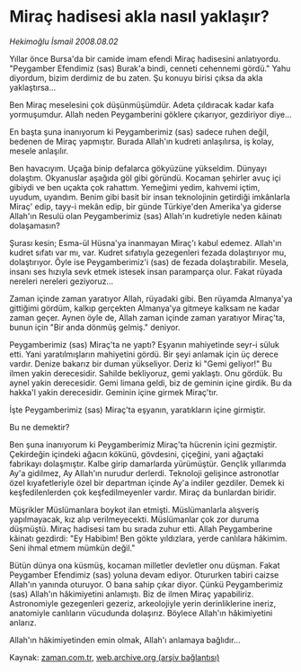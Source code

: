 # Miraç hadisesi akla nasıl yaklaşır?

*Hekimoğlu İsmail 2008.08.02*

<tr><td class="metin" colspan="2" style="padding-top: 20px; padding-left: 5px; padding-right: 10px;">Yıllar önce Bursa'da bir camide imam efendi Miraç hadisesini anlatıyordu. "Peygamber Efendimiz (sas) Burak'a bindi, cenneti cehennemi gördü." Yahu diyordum, bizim derdimiz de bu zaten. Şu konuyu birisi çıksa da akla yaklaştırsa...</td></tr><tr><td class="metin" colspan="2" style="padding-top: 20px; padding-left: 5px; padding-right: 10px;"><p>Ben Miraç meselesini çok düşünmüşümdür. Adeta çıldıracak kadar kafa yormuşumdur. Allah neden Peygamberini göklere çıkarıyor, gezdiriyor diye...
<p>En başta şuna inanıyorum ki Peygamberimiz (sas) sadece ruhen değil, bedenen de Miraç yapmıştır. Burada Allah'ın kudreti anlaşılırsa, iş kolay, mesele anlaşılır. 
<p>Ben havacıyım. Uçağa binip defalarca gökyüzüne yükseldim. Dünyayı dolaştım. Okyanuslar aşağıda göl gibi göründü. Kocaman şehirler avuç içi gibiydi ve ben uçakta çok rahattım. Yemeğimi yedim, kahvemi içtim, uyudum, uyandım. Benim gibi basit bir insan teknolojinin getirdiği imkânlarla Miraç' edip, tayy-i mekân edip, bir günde Türkiye'den Amerika'ya giderse Allah'ın Resulü olan Peygamberimiz (sas) Allah'ın kudretiyle neden kâinatı dolaşamasın? 
<p>Şurası kesin; Esma-ül Hüsna'ya inanmayan Miraç'ı kabul edemez. Allah'ın kudret sıfatı var mı, var. Kudret sıfatıyla gezegenleri fezada dolaştırıyor mu, dolaştırıyor. Öyle ise Peygamberimiz'i (sas) de fezada dolaştırabilir. Mesela, insanı ses hızıyla sevk etmek istesek insan paramparça olur. Fakat rüyada nereleri nereleri geziyoruz... 
<p>Zaman içinde zaman yaratıyor Allah, rüyadaki gibi. Ben rüyamda Almanya'ya gittiğimi gördüm, kalkıp gerçekten Almanya'ya gitmeye kalksam ne kadar zaman geçer. Aynen öyle de, Allah zaman içinde zaman yaratıyor Miraç'ta, bunun için "Bir anda dönmüş gelmiş." deniyor. 
<p>Peygamberimiz (sas) Miraç'ta ne yaptı? Eşyanın mahiyetinde seyr-i süluk etti. Yani yaratılmışların mahiyetini gördü. Bir şeyi anlamak için üç derece vardır. Denize bakarız bir duman yükseliyor. Deriz ki "Gemi geliyor!" Bu ilmen yakin derecesidir. Sahilde bekliyoruz, gemi yaklaştı. Onu gördük. Bu aynel yakin derecesidir. Gemi limana geldi, biz de geminin içine girdik. Bu da hakka'l yakin derecesidir. Geminin içine girmek Miraç'tır. 
<p>İşte Peygamberimiz (sas) Miraç'ta eşyanın, yaratıkların içine girmiştir.
<p>Bu ne demektir? 
<p>Ben şuna inanıyorum ki Peygamberimiz Miraç'ta hücrenin içini gezmiştir. Çekirdeğin içindeki ağacın kökünü, gövdesini, çiçeğini, yani ağaçtaki fabrikayı dolaşmıştır. Kalbe girip damarlarda yürümüştür. Gençlik yıllarımda Ay'a gidilmez, Ay Allah'ın nurudur derlerdi. Teknoloji gelişince astronotlar özel kıyafetleriyle özel bir departman içinde Ay'a indiler gezdiler. Demek ki keşfedilenlerden çok keşfedilmeyenler vardır. Miraç da bunlardan biridir. 
<p>Müşrikler Müslümanlara boykot ilan etmişti. Müslümanlarla alışveriş yapılmayacak, kız alıp verilmeyecekti. Müslümanlar çok zor duruma düşmüştü. Miraç hadisesi tam bu sırada zuhur etti. Allah Peygamberine kâinatı gezdirdi: "Ey Habibim! Ben gökte yıldızlara, yerde canlılara hâkimim. Seni ihmal etmem mümkün değil."
<p>Bütün dünya ona küsmüş, kocaman milletler devletler onu düşman. Fakat Peygamber Efendimiz (sas) yoluna devam ediyor. Otururken tabiri caizse Allah'ın yanında oturuyor. O bana sahip çıkar diyor. Çünkü Peygamberimiz (sas) Allah'ın hâkimiyetini anlamıştı. Biz de ilmen Miraç yapabiliriz. Astronomiyle gezegenleri gezeriz, arkeolojiyle yerin derinliklerine ineriz, anatomiyle canlıların vücudunda dolaşırız. Böylece Allah'ın hâkimiyetini anlarız. 
<p>Allah'ın hâkimiyetinden emin olmak, Allah'ı anlamaya bağlıdır...<br/></p></p></p></p></p></p></p></p></p></p></p></p></td></tr>

Kaynak: [zaman.com.tr](http://zaman.com.tr/yazar.do?yazino=721313), [web.archive.org (arşiv bağlantısı)](http://web.archive.org/web/20080828130120/http://zaman.com.tr:80/yazar.do?yazino=721313)
